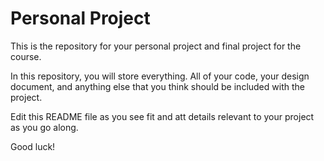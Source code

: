 # Personal Project

This is the repository for your personal project and final project for the course. 

In this repository, you will store everything. All of your code, your design document, and anything else that you think should be included with the project.

Edit this README file as you see fit and att details relevant to your project as you go along.

Good luck!
